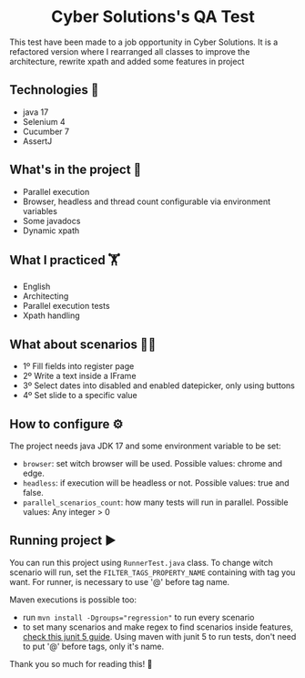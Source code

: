 <h1 align="center">Cyber Solutions's QA Test</h1>

This test have been made to a job opportunity in Cyber Solutions.
It is a refactored version where I rearranged all classes to improve the architecture, rewrite xpath and added some features in project

## Technologies 🤖

- java 17
- Selenium 4
- Cucumber 7
- AssertJ

## What's in the project 🤔

- Parallel execution
- Browser, headless and thread count configurable via environment variables
- Some javadocs
- Dynamic xpath

## What I practiced 🏋️

- English
- Architecting
- Parallel execution tests
- Xpath handling

## What about scenarios 🥒📝

- 1º Fill fields into register page
- 2º Write a text inside a IFrame
- 3º Select dates into disabled and enabled datepicker, only using buttons
- 4º Set slide to a specific value

## How to configure ⚙️

The project needs java JDK 17 and some environment variable to be set:

- `browser`: set witch browser will be used. Possible values: chrome and edge.
- `headless`: if execution will be headless or not. Possible values: true and false.
- `parallel_scenarios_count`: how many tests will run in parallel. Possible values: Any integer > 0

## Running project ▶️

You can run this project using `RunnerTest.java` class. To change witch scenario will run, set the `FILTER_TAGS_PROPERTY_NAME`
containing with tag you want. For runner, is necessary to use '@' before tag name.

Maven executions is possible too:

- run `mvn install -Dgroups="regression"` to run every scenario
- to set many scenarios and make regex to find scenarios inside features, [check this junit 5 guide](https://junit.org/junit5/docs/snapshot/user-guide/#running-tests-tag-expressions).
Using maven with junit 5 to run tests, don't need to put '@' before tags, only it's name.

Thank you so much for reading this! 🙏
